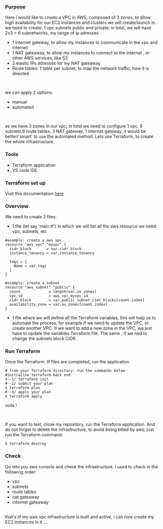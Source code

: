 ### Purpose <br>
Here i would like to create a VPC in AWS, composed of 3 zones, to allow high availability for our EC2 instances and clusters we will create/launch in.
<br>we need to create:
1 vpc 
subnets public and private: in total, we will have 2x3 = 6 subnetworks, my range of ip adresses 
- 1 internet gateway, to allow my instances to communicate in the vpc and internet
- 1 NAT gateaway, to allow my instances to connect to the internet , or other AWS services, like S3
- 2 elastic IPs adresses for my NAT gateaway
- Route tables: 1 table per subnet, to map the network traffic, how it is directed
<br>

we can apply 2 options:<br>
- manual
- automated

<br>

as we have 3 zones in our vpc; in total we need to configure 1 vpc, 6 subnets,6 route tables, 3 NAT gateway, 1 internet gateway, it would be better/'smart' to use the automated method. Lets use Terraform, to create the whole infrastructure.<br>

### Tools

- Terraform application
- VS code IDE

### Terraform  set up

Visit this documentation [here](https://learn.hashicorp.com/tutorials/terraform/install-cli#install-terraform)

### Overview
We need to create 2 files:
- 1 file (let say 'main.tf') in which we will list all the aws resource we need: vpc, subnets, etc 
```
#example: create a aws vpc
resource "aws_vpc" "myvpc" {
  cidr_block       = var.cidr_block
  instance_tenancy = var.instance_tenancy

  tags = {
    Name = var.tags
  }
}
```

```
#example: create a subnet
resource "aws_subnet" "public" {
  count             = length(var.av_zones)
  vpc_id            = aws_vpc.myvpc.id
  cidr_block        = var.public_subnet_cidr_blocks[count.index]
  availability_zone = var.av_zones[count.index]
}
```
- 1 file where we will define all the Terraform variables, this will help us to automate the process, for example if we need to update the VPC, or create another VPC. If we want to add a new zone in the VPC, we just have to update the variables Terraform file. The same , if we ned to change the subnets block CIDR.

### Run Terraform
Once the Terraform .tf files are completed, run the application

```
# from your Terraform directory: run the commands below
#initialize terraform back end
$--1/ terraform init
#--2/ submit your plan
$ terraform plan
#--3/ apply your plan
$ terraform apply
```
voila !

<br>

If you want to test, clone my repository, run the Terraform application. And do not forget to delete the infrastructure, to avoid being billed by aws; just run the Terraform command:
```
$ terraform destroy
```


### Check
Go into you aws console and check the infrastructure, i used to check in the following order:
- vpc
- subnets
- route tables
- nat gateaway
- internet gateaway

<br>
that's it! my aws vpc infrastructure is built and active, i can now create my EC2 instances in it ....
